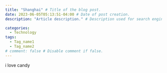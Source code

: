```yaml
---
title: "Shanghai" # Title of the blog post.
date: 2023-06-05T05:13:51-04:00 # Date of post creation.
description: "Article description." # Description used for search engine.

categories:
  - Technology
tags:
  - Tag_name1
  - Tag_name2
# comment: false # Disable comment if false.
---
```


i love candy